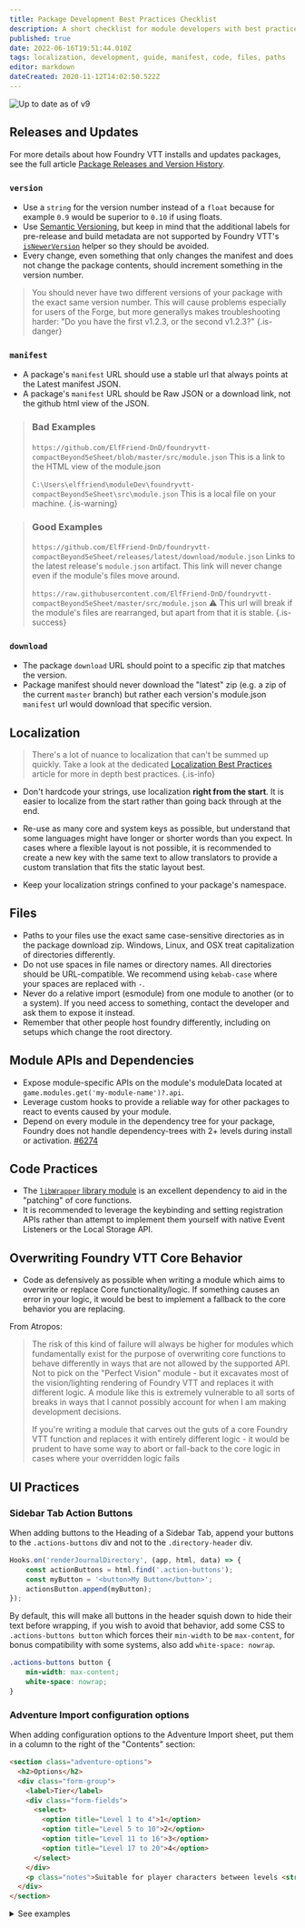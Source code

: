 ```yaml
---
title: Package Development Best Practices Checklist
description: A short checklist for module developers with best practices as discovered by the community.
published: true
date: 2022-06-16T19:51:44.010Z
tags: localization, development, guide, manifest, code, files, paths
editor: markdown
dateCreated: 2020-11-12T14:02:50.522Z
---
```


![Up to date as of v9](https://img.shields.io/static/v1?label=FoundryVTT&message=v9&color=informational)

## Releases and Updates

For more details about how Foundry VTT installs and updates packages, see the full article [Package Releases and Version History](/en/development/guides/releases-and-history).

### `version`
- Use a `string` for the version number instead of a `float` because for example `0.9` would be superior to `0.10` if using floats.
- Use [Semantic Versioning](https://semver.org/), but keep in mind that the additional labels for pre-release and build metadata are not supported by Foundry VTT's [`isNewerVersion`](https://foundryvtt.com/api/module-helpers.html#.isNewerVersion) helper so they should be avoided.
- Every change, even something that only changes the manifest and does not change the package contents, should increment something in the version number.

> You should never have two different versions of your package with the exact same version number. This will cause problems especially for users of the Forge, but more generallys makes troubleshooting harder: "Do you have the first v1.2.3, or the second v1.2.3?"
{.is-danger}

### `manifest`
- A package's `manifest` URL should use a stable url that always points at the Latest manifest JSON.
- A package's `manifest` URL should be Raw JSON or a download link, not the github html view of the JSON.

> ### Bad Examples
> `https://github.com/ElfFriend-DnD/foundryvtt-compactBeyond5eSheet/blob/master/src/module.json`
> This is a link to the HTML view of the module.json
>
> `C:\Users\elffriend\moduleDev\foundryvtt-compactBeyond5eSheet\src\module.json`
> This is a local file on your machine.
{.is-warning}

> ### Good Examples
> `https://github.com/ElfFriend-DnD/foundryvtt-compactBeyond5eSheet/releases/latest/download/module.json`
> Links to the latest release's `module.json` artifact. This link will never change even if the module's files move around.
>
> `https://raw.githubusercontent.com/ElfFriend-DnD/foundryvtt-compactBeyond5eSheet/master/src/module.json`
>  ⚠️ This url will break if the module's files are rearranged, but apart from that it is stable.
{.is-success}

### `download`
- The package `download` URL should point to a specific zip that matches the version.
- Package manifest should never download the "latest" zip (e.g. a zip of the current `master` branch) but rather each version's module.json `manifest` url would download that specific version.

## Localization

> There's a lot of nuance to localization that can't be summed up quickly. Take a look at the dedicated [Localization Best Practices](/en/development/guides/localization/localization-best-practices) article for more in depth best practices.
{.is-info}

- Don't hardcode your strings, use localization **right from the start**. It is easier to localize from the start rather than going back through at the end.
- Re-use as many core and system keys as possible, but understand that some languages might have longer or shorter words than you expect. In cases where a flexible layout is not possible, it is recommended to create a new key with the same text to allow translators to provide a custom translation that fits the static layout best. 

- Keep your localization strings confined to your package's namespace.

## Files
- Paths to your files use the exact same case-sensitive directories as in the package download zip. Windows, Linux, and OSX treat capitalization of directories differently.
- Do not use spaces in file names or directory names. All directories should be URL-compatible. We recommend using `kebab-case` where your spaces are replaced with `-`.
- Never do a relative import (esmodule) from one module to another (or to a system). If you need access to something, contact the developer and ask them to expose it instead.
- Remember that other people host foundry differently, including on setups which change the root directory.

## Module APIs and Dependencies
- Expose module-specific APIs on the module's moduleData located at `game.modules.get('my-module-name')?.api`.
- Leverage custom hooks to provide a reliable way for other packages to react to events caused by your module.
- Depend on every module in the dependency tree for your package, Foundry does not handle dependency-trees with 2+ levels during install or activation. [#6274](https://gitlab.com/foundrynet/foundryvtt/-/issues/6274)

## Code Practices
- The [`libWrapper` library module](https://github.com/ruipin/fvtt-lib-wrapper) is an excellent dependency to aid in the "patching" of core functions.
- It is recommended to leverage the keybinding and setting registration APIs rather than attempt to implement them yourself with native Event Listeners or the Local Storage API.

## Overwriting Foundry VTT Core Behavior
- Code as defensively as possible when writing a module which aims to overwrite or replace Core functionality/logic. If something causes an error in your logic, it would be best to implement a fallback to the core behavior you are replacing.

From Atropos:
> The risk of this kind of failure will always be higher for modules which fundamentally exist for the purpose of overwriting core functions to behave differently in ways that are not allowed by the supported API. Not to pick on the "Perfect Vision" module - but it excavates most of the vision/lighting rendering of Foundry VTT and replaces it with different logic. A module like this is extremely vulnerable to all sorts of breaks in ways that I cannot possibly account for when I am making development decisions.
>
> If you're writing a module that carves out the guts of a core Foundry VTT function and replaces it with entirely different logic - it would be prudent to have some way to abort or fall-back to the core logic in cases where your overridden logic fails

## UI Practices

### Sidebar Tab Action Buttons
When adding buttons to the Heading of a Sidebar Tab, append your buttons to the `.actions-buttons` div and not to the `.directory-header` div.

```js
Hooks.on('renderJournalDirectory', (app, html, data) => {
    const actionButtons = html.find('.action-buttons');
    const myButton = '<button>My Button</button>';
    actionsButton.append(myButton);
});
```

By default, this will make all buttons in the header squish down to hide their text before wrapping, if you wish to avoid that behavior, add some CSS to `.actions-buttons button` which forces their `min-width` to be `max-content`, for bonus compatibility with some systems, also add `white-space: nowrap`.

```css
.actions-buttons button {
    min-width: max-content;
    white-space: nowrap;
}
```

### Adventure Import configuration options

When adding configuration options to the Adventure Import sheet, put them in a column to the right of the "Contents" section:

```html
<section class="adventure-options">
  <h2>Options</h2>
  <div class="form-group">
    <label>Tier</label>
    <div class="form-fields">
      <select>
        <option title="Level 1 to 4">1</option>
        <option title="Level 5 to 10">2</option>
        <option title="Level 11 to 16">3</option>
        <option title="Level 17 to 20">4</option>
      </select>
    </div>
    <p class="notes">Suitable for player characters between levels <strong>1</strong> and <strong>4</strong></p>
  </div>
</section>
```

<details>
  <summary>See examples</summary>
  <img alt="adventure-importer-example.png" src="/development/guides/package-best-practices/adventure-importer-example.png">
  <img alt="adventure-importer-core.png" src="/development/guides/package-best-practices/adventure-importer-core.png">
</details>